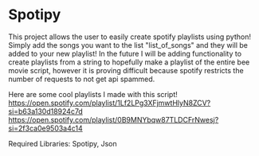 # Spotipy
This project allows the user to easily create spotify playlists using python! Simply add the songs you want to the list "list_of_songs" and they will be added to your new playlist!
In the future I will be adding functionality to create playlists from a string to hopefully make a playlist of the entire bee movie script, however it is proving difficult because spotify restricts the number of requests to not get api spammed.

Here are some cool playlists I made with this script!
https://open.spotify.com/playlist/1Lf2LPg3XFjmwtHlyN8ZCV?si=b63a130d18924c7d
https://open.spotify.com/playlist/0B9MNYbqw87TLDCFrNwesj?si=2f3ca0e9503a4c14

Required Libraries:
Spotipy, Json
